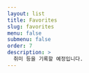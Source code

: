 ```yaml
---
layout: list
title: Favorites
slug: favorites
menu: false
submenu: false
order: 7
description: >
  취미 등을 기록할 예정입니다.
---
```

